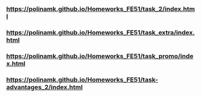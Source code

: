 ### https://polinamk.github.io/Homeworks_FE51/task_2/index.html
### https://polinamk.github.io/Homeworks_FE51/task_extra/index.html
### https://polinamk.github.io/Homeworks_FE51/task_promo/index.html
### https://polinamk.github.io/Homeworks_FE51/task-advantages_2/index.html